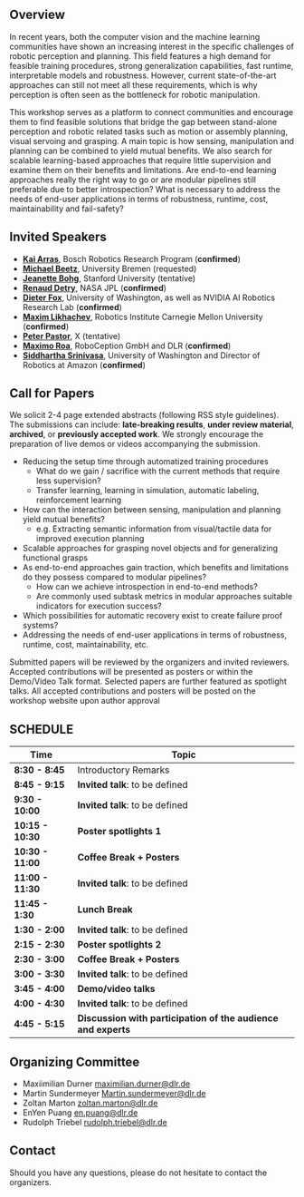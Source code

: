 ## Overview
In recent years, both the computer vision and the machine learning communities have shown an increasing interest in the specific challenges of robotic perception and planning. This field features a high demand for feasible training procedures, strong generalization capabilities, fast runtime, interpretable models and robustness. However, current state-of-the-art approaches can still not meet all these requirements, which is why perception is often seen as the bottleneck for robotic manipulation.

This workshop serves as a platform to connect communities and encourage them to find feasible solutions that bridge the gap between stand-alone perception and robotic related tasks such as motion or assembly planning, visual servoing and grasping. A main topic is how sensing, manipulation and planning can be combined to yield mutual benefits. We also search for scalable learning-based approaches that require little supervision and examine them on their benefits and limitations. Are end-to-end learning approaches really the right way to go or are modular pipelines still preferable due to better introspection? What is necessary to address the needs of end-user applications in terms of robustness, runtime, cost, maintainability and fail-safety? 

## Invited Speakers
* [__Kai Arras__](https://www.bosch.com/de/forschung/know-how/forscher/dr-kai-oliver-arras/), Bosch Robotics Research Program (__confirmed__)
* [__Michael Beetz__](http://ai.uni-bremen.de/team/michael_beetz), University Bremen (requested)
* [__Jeanette Bohg__](https://am.is.tuebingen.mpg.de/person/jbohg), Stanford University (tentative)
* [__Renaud Detry__](https://www-robotics.jpl.nasa.gov/people/Renaud_Detry/), NASA JPL (__confirmed__)
* [__Dieter Fox__](https://homes.cs.washington.edu/~fox/), University of Washington, as well as NVIDIA AI Robotics Research Lab (__confirmed__)
* [__Maxim Likhachev__](http://www.cs.cmu.edu/~maxim/), Robotics Institute Carnegie Mellon University (__confirmed__)
* [__Peter Pastor__](https://www.linkedin.com/in/peter-pastor-sampedro-824aa584/), X (tentative)
* [__Maximo Roa__](https://rmc.dlr.de/rm/de/staff/maximo.roa/), RoboCeption GmbH and DLR (__confirmed__)
* [__Siddhartha Srinivasa__](https://goodrobot.ai/), University of Washington and Director of Robotics at Amazon (__confirmed__) 

## Call for Papers
We solicit 2-4 page extended abstracts (following RSS style guidelines). The submissions can include: __late-breaking results__, __under review material__, __archived__, or __previously accepted work__. We strongly encourage the preparation of live demos or videos accompanying the submission.

* Reducing the setup time through automatized training procedures
  * What do we gain / sacrifice with the current methods that require less supervision?
  * Transfer learning, learning in simulation, automatic labeling, reinforcement learning
* How can the interaction between sensing, manipulation and planning yield mutual benefits?
  * e.g. Extracting semantic information from visual/tactile data for improved execution planning
* Scalable approaches for grasping novel objects and for generalizing functional grasps
* As end-to-end approaches gain traction, which benefits and limitations do they possess compared to modular pipelines?
  * How can we achieve introspection in end-to-end methods?
  * Are commonly used subtask metrics in modular approaches suitable indicators for execution success?
* Which possibilities for automatic recovery exist to create failure proof systems?
* Addressing the needs of end-user applications in terms of robustness, runtime, cost, maintainability, etc.

Submitted papers will be reviewed by the organizers and invited reviewers. Accepted contributions will be presented as posters or within the Demo/Video Talk format. Selected papers are further featured as spotlight talks. All accepted contributions and posters will be posted on the workshop website upon author approval

## SCHEDULE
| Time  | Topic |
| ------------- | ------------- |
| __8:30 - 8:45__ | Introductory Remarks  |
| __8:45 - 9:15__ | __Invited talk__: to be defined |
| __9:30 - 10:00__ | __Invited talk__: to be defined |
| __10:15 - 10:30__ | __Poster spotlights 1__ |
| __10:30 - 11:00__ | __Coffee Break + Posters__ |
| __11:00 - 11:30__ | __Invited talk__: to be defined |
| __11:45 - 1:30__ | __Lunch Break__ |
| __1:30 - 2:00__ | __Invited talk__: to be defined |
| __2:15 - 2:30__ | __Poster spotlights 2__ |
| __2:30 - 3:00__ | __Coffee Break + Posters__ |
| __3:00 - 3:30__ | __Invited talk__: to be defined |
| __3:45 - 4:00__ | __Demo/video talks__ |
| __4:00 - 4:30__ | __Invited talk__: to be defined |
| __4:45 - 5:15__ | __Discussion with participation of the audience and experts__ |

## Organizing Committee
* Maxiimilian Durner <maximilian.durner@dlr.de>
* Martin Sundermeyer <Martin.sundermeyer@dlr.de>
* Zoltan Marton <zoltan.marton@dlr.de>
* EnYen Puang <en.puang@dlr.de> 
* Rudolph Triebel <rudolph.triebel@dlr.de>

## Contact
Should you have any questions, please do not hesitate to contact the organizers.
